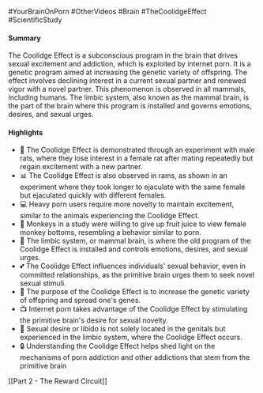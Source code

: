#YourBrainOnPorn
#OtherVideos #Brain #TheCoolidgeEffect  #ScientificStudy 

#### Summary

The Coolidge Effect is a subconscious program in the brain that drives sexual excitement and addiction, which is exploited by internet porn. It is a genetic program aimed at increasing the genetic variety of offspring. The effect involves declining interest in a current sexual partner and renewed vigor with a novel partner. This phenomenon is observed in all mammals, including humans. The limbic system, also known as the mammal brain, is the part of the brain where this program is installed and governs emotions, desires, and sexual urges.

#### Highlights

- 🐀 The Coolidge Effect is demonstrated through an experiment with male rats, where they lose interest in a female rat after mating repeatedly but regain excitement with a new partner.
- 📊 The Coolidge Effect is also observed in rams, as shown in an experiment where they took longer to ejaculate with the same female but ejaculated quickly with different females.
- 💻 Heavy porn users require more novelty to maintain excitement, similar to the animals experiencing the Coolidge Effect.
- 🐒 Monkeys in a study were willing to give up fruit juice to view female monkey bottoms, resembling a behavior similar to porn.
- 🧠 The limbic system, or mammal brain, is where the old program of the Coolidge Effect is installed and controls emotions, desires, and sexual urges.
- 💕 The Coolidge Effect influences individuals' sexual behavior, even in committed relationships, as the primitive brain urges them to seek novel sexual stimuli.
- 🧬 The purpose of the Coolidge Effect is to increase the genetic variety of offspring and spread one's genes.
- 📺 Internet porn takes advantage of the Coolidge Effect by stimulating the primitive brain's desire for sexual novelty.
- 🚫 Sexual desire or libido is not solely located in the genitals but experienced in the limbic system, where the Coolidge Effect occurs.
- 🔒 Understanding the Coolidge Effect helps shed light on the mechanisms of porn addiction and other addictions that stem from the primitive brain



[[Part 2 - The Reward Circuit]]